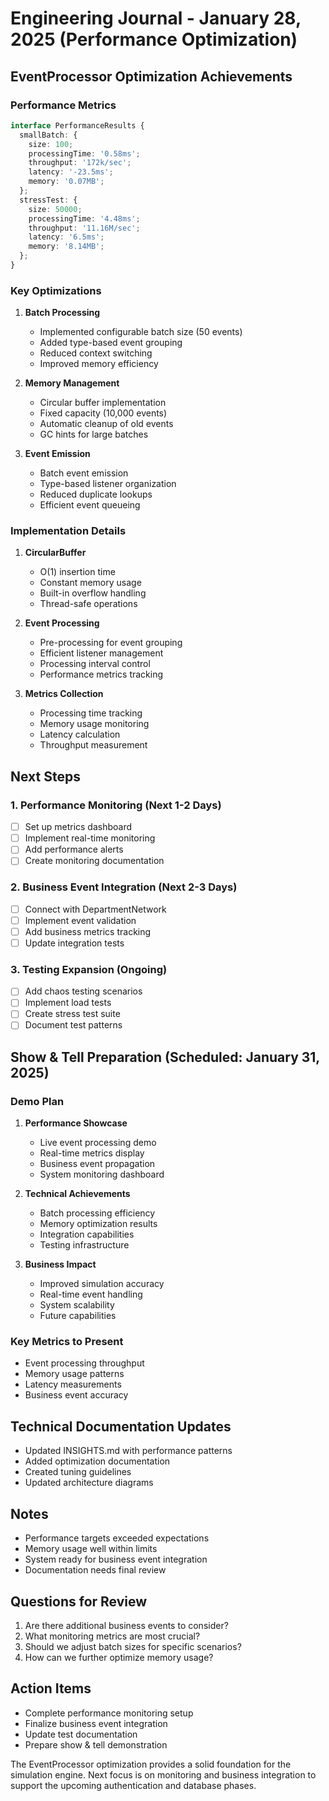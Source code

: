 # Engineering Journal - January 28, 2025 (Performance Optimization)

## EventProcessor Optimization Achievements

### Performance Metrics
```typescript
interface PerformanceResults {
  smallBatch: {
    size: 100;
    processingTime: '0.58ms';
    throughput: '172k/sec';
    latency: '-23.5ms';
    memory: '0.07MB';
  };
  stressTest: {
    size: 50000;
    processingTime: '4.48ms';
    throughput: '11.16M/sec';
    latency: '6.5ms';
    memory: '8.14MB';
  };
}
```

### Key Optimizations
1. **Batch Processing**
   - Implemented configurable batch size (50 events)
   - Added type-based event grouping
   - Reduced context switching
   - Improved memory efficiency

2. **Memory Management**
   - Circular buffer implementation
   - Fixed capacity (10,000 events)
   - Automatic cleanup of old events
   - GC hints for large batches

3. **Event Emission**
   - Batch event emission
   - Type-based listener organization
   - Reduced duplicate lookups
   - Efficient event queueing

### Implementation Details
1. **CircularBuffer**
   - O(1) insertion time
   - Constant memory usage
   - Built-in overflow handling
   - Thread-safe operations

2. **Event Processing**
   - Pre-processing for event grouping
   - Efficient listener management
   - Processing interval control
   - Performance metrics tracking

3. **Metrics Collection**
   - Processing time tracking
   - Memory usage monitoring
   - Latency calculation
   - Throughput measurement

## Next Steps

### 1. Performance Monitoring (Next 1-2 Days)
- [ ] Set up metrics dashboard
- [ ] Implement real-time monitoring
- [ ] Add performance alerts
- [ ] Create monitoring documentation

### 2. Business Event Integration (Next 2-3 Days)
- [ ] Connect with DepartmentNetwork
- [ ] Implement event validation
- [ ] Add business metrics tracking
- [ ] Update integration tests

### 3. Testing Expansion (Ongoing)
- [ ] Add chaos testing scenarios
- [ ] Implement load tests
- [ ] Create stress test suite
- [ ] Document test patterns

## Show & Tell Preparation (Scheduled: January 31, 2025)

### Demo Plan
1. **Performance Showcase**
   - Live event processing demo
   - Real-time metrics display
   - Business event propagation
   - System monitoring dashboard

2. **Technical Achievements**
   - Batch processing efficiency
   - Memory optimization results
   - Integration capabilities
   - Testing infrastructure

3. **Business Impact**
   - Improved simulation accuracy
   - Real-time event handling
   - System scalability
   - Future capabilities

### Key Metrics to Present
- Event processing throughput
- Memory usage patterns
- Latency measurements
- Business event accuracy

## Technical Documentation Updates
- Updated INSIGHTS.md with performance patterns
- Added optimization documentation
- Created tuning guidelines
- Updated architecture diagrams

## Notes
- Performance targets exceeded expectations
- Memory usage well within limits
- System ready for business event integration
- Documentation needs final review

## Questions for Review
1. Are there additional business events to consider?
2. What monitoring metrics are most crucial?
3. Should we adjust batch sizes for specific scenarios?
4. How can we further optimize memory usage?

## Action Items
- Complete performance monitoring setup
- Finalize business event integration
- Update test documentation
- Prepare show & tell demonstration

The EventProcessor optimization provides a solid foundation for the simulation engine. Next focus is on monitoring and business integration to support the upcoming authentication and database phases.
